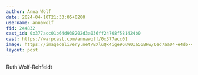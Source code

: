 ```yaml
---
author: Anna Wolf
date: 2024-04-10T21:33:05+0200
username: annawolf
fid: 244832
cast_id: 0x377acc01b64d938202d3a036ff24708f581424b0
cast: https://warpcast.com/annawolf/0x377acc01
image: https://imagedelivery.net/BXluQx4ige9GuW0Ia56BHw/6ed7aa04-e4d6-465a-70c2-ebe8ccd28000/original
layout: post
---
```

Ruth Wolf-Rehfeldt  

<img src='https://imagedelivery.net/BXluQx4ige9GuW0Ia56BHw/6ed7aa04-e4d6-465a-70c2-ebe8ccd28000/original' alt='' referrerpolicy='no-referrer'/>